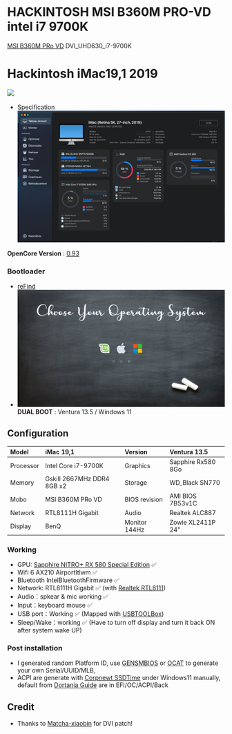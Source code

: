 # HACKINTOSH MSI B360M PRO-VD intel i7 9700K
[MSI B360M PRo VD](https://www.msi.com/Motherboard/B360M-PRO-VD/Specification) DVI_UHD630_i7-9700K
# Hackintosh iMac19,1 2019

  ![](https://github.com/GUNNERSx/HACKINTOSH-MSI-B360M_DVI_UHD630_i7-9700K/blob/main/Pic.jpg)

  * Specification
  ![](https://github.com/GUNNERSx/HACKINTOSH-MSI-B360M_DVI_UHD630_i7-9700K/blob/main/specs.jpg)

**OpenCore Version** : [0.93](https://github.com/acidanthera/OpenCorePkg/releases)

 ### Bootloader
  * [reFind](https://www.rodsbooks.com/refind/)
  * ![](https://github.com/GUNNERSx/HACKINTOSH-MSI-B360M_DVI_UHD630_i7-9700K/blob/main/reFind.jpg)
  **DUAL BOOT** : Ventura 13.5 / Windows 11 

## Configuration

| Model     | iMac 19,1                   | Version        | Ventura 13.5        |
| :-------- | :---------------------------| :------------- | :------------------ |
| Processor | Intel Core i7-9700K         | Graphics       | Sapphire Rx580 8Go  |
| Memory    | Gskill 2667MHz DDR4 8GB x2  | Storage        | WD_Black SN770      |
| Mobo      | MSI B360M PRo VD            | BIOS revision  | AMI BIOS 7B53v1C    |
| Network   | RTL8111H Gigabit            | Audio          | Realtek ALC887      | 
| Display   | BenQ                        | Monitor 144Hz  | Zowie XL2411P  24"  |

 ### Working
 * GPU: [Sapphire NITRO+ RX 580 Special Edition](https://www.techpowerup.com/gpu-specs/sapphire-nitro-rx-580-special-edition.b4912) ✅
 * Wifi 6 AX210 AirportItlwm ✅
 * Bluetooth IntelBluetoothFirmware ✅
 * Network: RTL8111H Gigabit ✅ (with [Realtek RTL8111](https://github.com/Mieze/RTL8111_driver_for_OS_X))
 * Audio：spkear & mic working ✅
 * Input：keyboard mouse ✅
 * USB port：Working ✅ (Mapped with [USBTOOLBox](https://github.com/USBToolBox/tool))
 * Sleep/Wake：working ✅ (Have to turn off display and turn it back ON after system wake UP)
 
 
 ### Post installation
  * I generated random Platform ID, use [GENSMBIOS](https://github.com/corpnewt/GenSMBIOS) or [OCAT](https://github.com/ic005k/OCAuxiliaryTools/releases) to generate your own Serial/UUID/MLB,
  * ACPI are generate with [Corpnewt SSDTime](https://github.com/corpnewt/SSDTTime) under Windows11 manually, default from [Dortania Guide](https://dortania.github.io/OpenCore-Install-Guide/config.plist/coffee-lake.html#acpi) 
   are in EFI/OC/ACPI/Back
   
 ## Credit

 - Thanks to [Matcha-xiaobin](https://github.com/Matcha-xiaobin/EFI-B360m_d2v_OpenCore_dvi_uhd630) for DVI patch!

